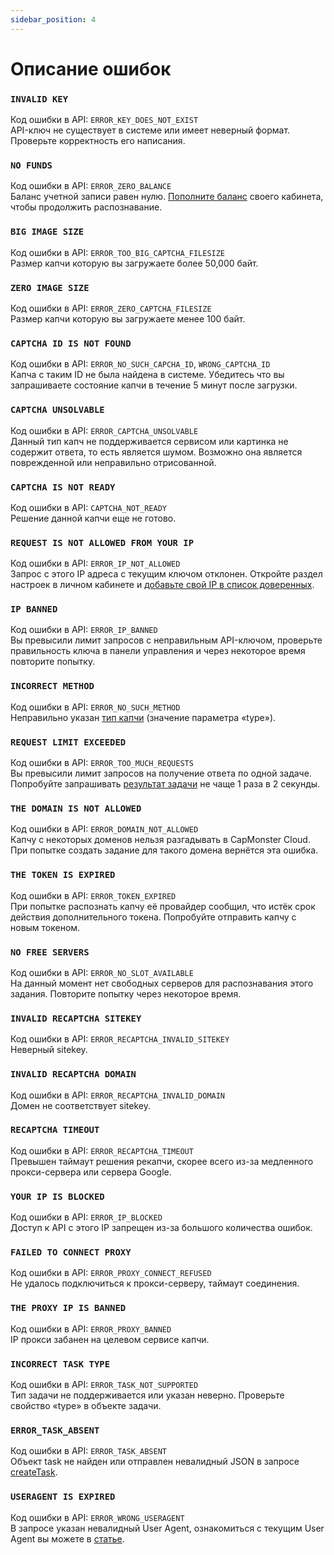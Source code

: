 ```yaml
---
sidebar_position: 4
---
```


# Описание ошибок

### `INVALID KEY`
Код ошибки в API: `ERROR_KEY_DOES_NOT_EXIST` <br />
API-ключ не существует в системе или имеет неверный формат. Проверьте корректность его написания.

### `NO FUNDS`
Код ошибки в API: `ERROR_ZERO_BALANCE` <br />
Баланс учетной записи равен нулю. [Пополните баланс](https://capmonster.cloud/SelectPaymentType) своего кабинета, чтобы продолжить распознавание.

### `BIG IMAGE SIZE`
Код ошибки в API: `ERROR_TOO_BIG_CAPTCHA_FILESIZE` <br />
Размер капчи которую вы загружаете более 50,000 байт.

### `ZERO IMAGE SIZE`
Код ошибки в API: `ERROR_ZERO_CAPTCHA_FILESIZE` <br />
Размер капчи которую вы загружаете менее 100 байт.

### `CAPTCHA ID IS NOT FOUND`
Код ошибки в API: `ERROR_NO_SUCH_CAPCHA_ID`, `WRONG_CAPTCHA_ID` <br />
Капча с таким ID не была найдена в системе. Убедитесь что вы запрашиваете состояние капчи в течение 5 минут после загрузки.

### `CAPTCHA UNSOLVABLE`
Код ошибки в API: `ERROR_CAPTCHA_UNSOLVABLE` <br />
Данный тип капч не поддерживается сервисом или картинка не содержит ответа, то есть является шумом. Возможно она является поврежденной или неправильно отрисованной.

### `CAPTCHA IS NOT READY`
Код ошибки в API: `CAPTCHA_NOT_READY` <br />
Решение данной капчи еще не готово.

### `REQUEST IS NOT ALLOWED FROM YOUR IP`
Код ошибки в API: `ERROR_IP_NOT_ALLOWED` <br />
Запрос с этого IP адреса с текущим ключом отклонен. Откройте раздел настроек в личном кабинете и [добавьте свой IP в список доверенных](https://capmonster.cloud/Account/Settings).

### `IP BANNED`
Код ошибки в API: `ERROR_IP_BANNED` <br />
Вы превысили лимит запросов с неправильным API-ключом, проверьте правильность ключа в панели управления и через некоторое время повторите попытку.

### `INCORRECT METHOD`
Код ошибки в API: `ERROR_NO_SUCH_METHOD` <br />
Неправильно указан [тип капчи](https://zennolab.atlassian.net/wiki/spaces/APIS/pages/589856) (значение параметра «type»).

### `REQUEST LIMIT EXCEEDED`
Код ошибки в API: `ERROR_TOO_MUCH_REQUESTS` <br />
Вы превысили лимит запросов на получение ответа по одной задаче. Попробуйте запрашивать [результат задачи](./methods/get-task-result) не чаще 1 раза в 2 секунды.

### `THE DOMAIN IS NOT ALLOWED`
Код ошибки в API: `ERROR_DOMAIN_NOT_ALLOWED` <br />
Капчу с некоторых доменов нельзя разгадывать в CapMonster Cloud. При попытке создать задание для такого домена вернётся эта ошибка.

### `THE TOKEN IS EXPIRED`
Код ошибки в API: `ERROR_TOKEN_EXPIRED` <br />
При попытке распознать капчу её провайдер сообщил, что истёк срок действия дополнительного токена. Попробуйте отправить капчу с новым токеном.

### `NO FREE SERVERS`
Код ошибки в API: `ERROR_NO_SLOT_AVAILABLE` <br />
На данный момент нет свободных серверов для распознавания этого задания. Повторите попытку через некоторое время.

### `INVALID RECAPTCHA SITEKEY`
Код ошибки в API: `ERROR_RECAPTCHA_INVALID_SITEKEY` <br />
Неверный sitekey.

### `INVALID RECAPTCHA DOMAIN`
Код ошибки в API: `ERROR_RECAPTCHA_INVALID_DOMAIN` <br />
Домен не соответствует sitekey.

### `RECAPTCHA TIMEOUT`
Код ошибки в API: `ERROR_RECAPTCHA_TIMEOUT` <br />
Превышен таймаут решения рекапчи, скорее всего из-за медленного прокси-сервера или сервера Google.

### `YOUR IP IS BLOCKED`
Код ошибки в API: `ERROR_IP_BLOCKED` <br />
Доступ к API с этого IP запрещен из-за большого количества ошибок.

### `FAILED TO CONNECT PROXY`
Код ошибки в API: `ERROR_PROXY_CONNECT_REFUSED` <br />
Не удалось подключиться к прокси-серверу, таймаут соединения. 

### `THE PROXY IP IS BANNED`
Код ошибки в API: `ERROR_PROXY_BANNED` <br />
IP прокси забанен на целевом сервисе капчи. 

### `INCORRECT TASK TYPE`
Код ошибки в API: `ERROR_TASK_NOT_SUPPORTED` <br />
Тип задачи не поддерживается или указан неверно. Проверьте свойство «type» в объекте задачи. 

### `ERROR_TASK_ABSENT`
Код ошибки в API: `ERROR_TASK_ABSENT` <br />
Объект task не найден или отправлен невалидный JSON в запросе [createTask](./methods/create-task).

### `USERAGENT IS EXPIRED`
Код ошибки в API: `ERROR_WRONG_USERAGENT`<br />
В запросе указан невалидный User Agent, ознакомиться с текущим User Agent вы можете в [статье](../captchas/hcaptcha-task.md).